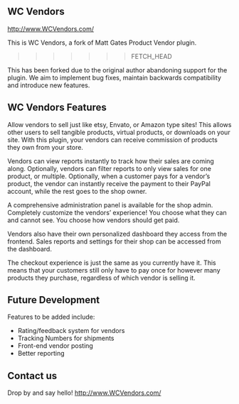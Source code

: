 ## WC Vendors 

http://www.WCVendors.com/

This is WC Vendors, a fork of Matt Gates Product Vendor plugin.
>>>>>>> FETCH_HEAD

This has been forked due to the original author abandoning support for the plugin. We aim to implement bug fixes, maintain backwards compatibility and introduce new features. 

## WC Vendors Features

Allow vendors to sell just like etsy, Envato, or Amazon type sites! This allows other users to sell tangible products, virtual products, or downloads on your site. With this plugin, your vendors can receive commission of products they own from your store.

Vendors can view reports instantly to track how their sales are coming along. Optionally, vendors can filter reports to only view sales for one product, or multiple. Optionally, when a customer pays for a vendor’s product, the vendor can instantly receive the payment to their PayPal account, while the rest goes to the shop owner.

A comprehensive administration panel is available for the shop admin. Completely customize the vendors’ experience! You choose what they can and cannot see. You choose how vendors should get paid.

Vendors also have their own personalized dashboard they access from the frontend. Sales reports and settings for their shop can be accessed from the dashboard.

The checkout experience is just the same as you currently have it. This means that your customers still only have to pay once for however many products they purchase, regardless of which vendor is selling it.

## Future Development

Features to be added include:

- Rating/feedback system for vendors
- Tracking Numbers for shipments
- Front-end vendor posting
- Better reporting

## Contact us

Drop by and say hello!  http://www.WCVendors.com/
